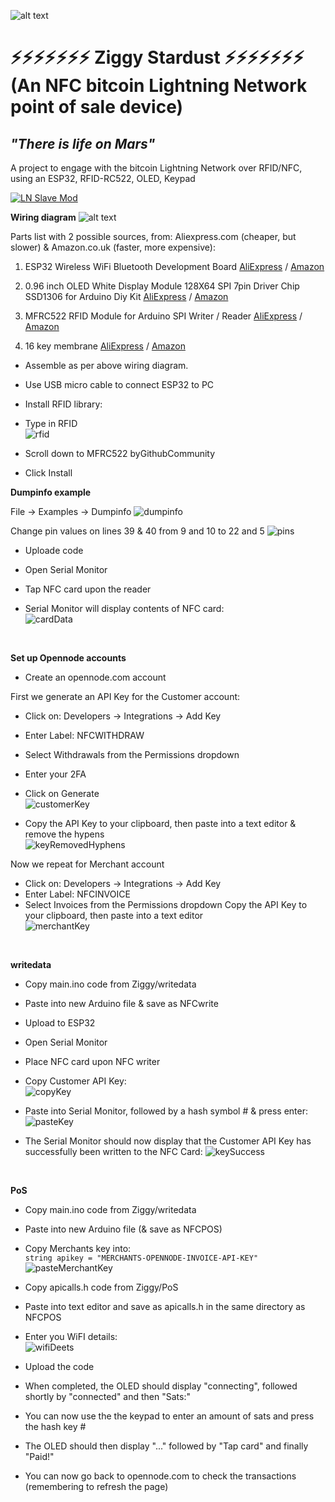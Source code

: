 ![alt text](https://i.imgur.com/telFnTB.png)

# ⚡⚡⚡⚡⚡⚡⚡ Ziggy Stardust ⚡⚡⚡⚡⚡⚡⚡ </br> (An NFC bitcoin Lightning Network point of sale device) 

## *"There is life on Mars"*

A project to engage with the bitcoin Lightning Network over RFID/NFC, using an ESP32, RFID-RC522, OLED, Keypad

[![LN Slave Mod](https://i.imgur.com/aSmrQgv.png)](https://www.youtube.com/watch?v=5A0KK0k33cI)

**Wiring diagram**
![alt text](https://i.imgur.com/CtX7M1d.png)


Parts list with 2 possible sources, from: Aliexpress.com (cheaper, but slower) & Amazon.co.uk (faster, more expensive):

1.	ESP32 Wireless WiFi Bluetooth Development Board
[AliExpress](https://www.aliexpress.com/wholesale?catId=0&SearchText=ESP32+Wireless+WiFi+Bluetooth+Development+Board) / 
[Amazon](https://www.amazon.co.uk/s?k=ESP32+Wireless+WiFi+Bluetooth+Development+Board)


2.	0.96 inch OLED White Display Module 128X64 SPI 7pin Driver Chip SSD1306 for Arduino Diy Kit
[AliExpress](https://www.aliexpress.com/wholesale?catId=0&SearchText=0.96+inch+OLED+White+Display+Module+128X64) / 
[Amazon](https://www.amazon.co.uk/s?k=0.96+Inch+7+Pin+128+x+64+SPI+OLED)


3.	MFRC522 RFID Module for Arduino SPI Writer / Reader
[AliExpress](https://www.aliexpress.com/wholesale?catId=0&SearchText=MFRC-522+RFID+Module+for+Arduino+SPI) / 
[Amazon](https://www.amazon.co.uk/s?k=MFRC522+RFID+Module+for+Arduino+SPI+Writer+%2F+Reader)


4.	16 key membrane
[AliExpress](https://www.aliexpress.com/wholesale?catId=0&SearchText=16+key+membrane) / 
[Amazon](https://www.amazon.co.uk/s?k=16+key+membrane)


* Assemble as per above wiring diagram.

* Use USB micro cable to connect ESP32 to PC 

* Install RFID library:
* Type in RFID<br>
![rfid](https://raw.githubusercontent.com/derrickr/arcbtc/master/images/rfid.png)
* Scroll down to MFRC522 byGithubCommunity
* Click Install

**Dumpinfo example**

File -> Examples -> Dumpinfo
![dumpinfo](https://raw.githubusercontent.com/derrickr/arcbtc/master/images/dumpinfo.png)

Change pin values on lines 39 & 40 from 9 and 10 to 22 and 5
![pins](https://raw.githubusercontent.com/derrickr/arcbtc/master/images/pins.png)

* Uploade code

* Open Serial Monitor

* Tap NFC card upon the reader

* Serial Monitor will display contents of NFC card:<br>
![cardData](https://raw.githubusercontent.com/derrickr/arcbtc/master/images/cardData.png)
<br>

**Set up Opennode accounts**

* Create an opennode.com account

First we generate an API Key for the Customer account:
* Click on:	Developers -> Integrations -> Add Key
* Enter Label:	NFCWITHDRAW
* Select Withdrawals from the Permissions dropdown
* Enter your 2FA
* Click on Generate<br>
![customerKey](https://raw.githubusercontent.com/derrickr/arcbtc/master/images/customerKey.png)

* Copy the API Key to your clipboard, then paste into a text editor & remove the hypens<br>
![keyRemovedHyphens](https://raw.githubusercontent.com/derrickr/arcbtc/master/images/keyRemovedHyphens.png)


Now we repeat for Merchant account
* Click on:	Developers -> Integrations -> Add Key
* Enter Label:	NFCINVOICE
* Select Invoices from the Permissions dropdown
Copy the API Key to your clipboard, then paste into a text editor<br>
![merchantKey](https://raw.githubusercontent.com/derrickr/arcbtc/master/images/merchantKey.png)
<br>

**writedata**

* Copy main.ino code from Ziggy/writedata

* Paste into new Arduino file & save as NFCwrite

* Upload to ESP32

* Open Serial Monitor

* Place NFC card upon NFC writer

* Copy Customer API Key:<br>
![copyKey](https://raw.githubusercontent.com/derrickr/arcbtc/master/images/copyKey.png)

* Paste into Serial Monitor, followed by a hash symbol # & press enter:
![pasteKey](https://raw.githubusercontent.com/derrickr/arcbtc/master/images/pasteKey.png)


* The Serial Monitor should now display that the Customer API Key has successfully been written to the NFC Card:
![keySuccess](https://raw.githubusercontent.com/derrickr/arcbtc/master/images/keySuccess.png)
<br>

**PoS**

* Copy main.ino code from Ziggy/writedata

* Paste into new Arduino file (& save as NFCPOS)

* Copy Merchants key into:<br>
`string apikey = "MERCHANTS-OPENNODE-INVOICE-API-KEY"`
![pasteMerchantKey](https://raw.githubusercontent.com/derrickr/arcbtc/master/images/pasteMerchantKey.png)

* Copy apicalls.h code from Ziggy/PoS

* Paste into text editor and save as apicalls.h in the same directory as NFCPOS

* Enter you WiFI details:<br>
![wifiDeets](https://raw.githubusercontent.com/derrickr/arcbtc/master/images/wifiDeets.png)

* Upload the code

* When completed, the OLED should display "connecting", followed shortly by "connected" and then "Sats:"

* You can now use the the keypad to enter an amount of sats and press the hash key #

* The OLED should then display "..." followed by "Tap card" and finally "Paid!"

* You can now go back to opennode.com to check the transactions (remembering to refresh the page)
